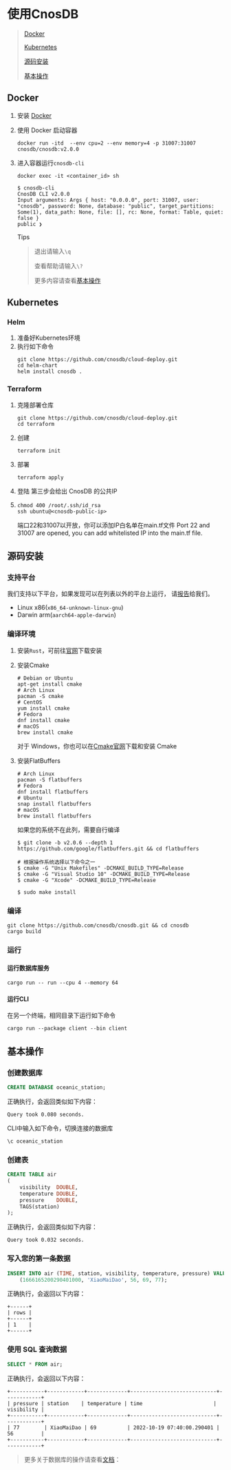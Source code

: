 # 使用CnosDB

>[Docker](#Docker)
>
>[Kubernetes](#Kubernetes)
>
>[源码安装](#源码安装)
>
>[基本操作](#基本操作)

## Docker

1. 安装 [Docker](https://www.docker.com/products/docker-desktop/)

2. 使用 Docker 启动容器
   ```shell
   docker run -itd  --env cpu=2 --env memory=4 -p 31007:31007 cnosdb/cnosdb:v2.0.0
   ```

3. 进入容器运行`cnosdb-cli`
   ```shell
   docker exec -it <container_id> sh
   ```
   ```shell
   $ cnosdb-cli
   CnosDB CLI v2.0.0
   Input arguments: Args { host: "0.0.0.0", port: 31007, user: "cnosdb", password: None, database: "public", target_partitions: Some(1), data_path: None, file: [], rc: None, format: Table, quiet: false }
   public ❯
   ```
   Tips
   >
   >退出请输入`\q`
   >
   >查看帮助请输入`\?`
   >
   > 更多内容请查看[基本操作](#基本操作)

## Kubernetes

### Helm

1. 准备好Kubernetes环境
2. 执行如下命令
   ```shell
   git clone https://github.com/cnosdb/cloud-deploy.git
   cd helm-chart
   helm install cnosdb .
   ```

### Terraform

1. 克隆部署仓库
   ```shell
   git clone https://github.com/cnosdb/cloud-deploy.git
   cd terraform
   ```
2. 创建
   ```shell 
   terraform init
   ```
3. 部署
   ```shell 
   terraform apply
   ```
4. 登陆
   第三步会给出 CnosDB 的公共IP

5. ```shell
   chmod 400 /root/.ssh/id_rsa
   ssh ubuntu@<cnosdb-public-ip>
   ```
   端口22和31007以开放，你可以添加IP白名单在main.tf文件
   Port 22 and 31007 are opened, you can add whitelisted IP into the main.tf file.

## 源码安装

### **支持平台**

我们支持以下平台，如果发现可以在列表以外的平台上运行，
请[报告](https://github.com/cnosdb/cnosdb/issues)给我们。

- Linux x86(`x86_64-unknown-linux-gnu`)
- Darwin arm(`aarch64-apple-darwin`)

### **编译环境**

1. 安装`Rust`，可前往[官网](https://www.rust-lang.org/learn/get-started)下载安装
2. 安装Cmake
   ```shell
   # Debian or Ubuntu
   apt-get install cmake
   # Arch Linux
   pacman -S cmake
   # CentOS
   yum install cmake
   # Fedora
   dnf install cmake
   # macOS
   brew install cmake
   ```
   对于 Windows，你也可以在[Cmake官网](https://cmake.org/download/)下载和安装 Cmake
3. 安装FlatBuffers

   ```shell
   # Arch Linux
   pacman -S flatbuffers
   # Fedora
   dnf install flatbuffers
   # Ubuntu
   snap install flatbuffers
   # macOS
   brew install flatbuffers
   ```

   如果您的系统不在此列，需要自行编译

   ```shell
   $ git clone -b v2.0.6 --depth 1 https://github.com/google/flatbuffers.git && cd flatbuffers

   # 根据操作系统选择以下命令之一
   $ cmake -G "Unix Makefiles" -DCMAKE_BUILD_TYPE=Release
   $ cmake -G "Visual Studio 10" -DCMAKE_BUILD_TYPE=Release
   $ cmake -G "Xcode" -DCMAKE_BUILD_TYPE=Release

   $ sudo make install
   ```

### **编译**

```shell
git clone https://github.com/cnosdb/cnosdb.git && cd cnosdb
cargo build
```

### **运行**

#### **运行数据库服务**

```shell
cargo run -- run --cpu 4 --memory 64
```
#### **运行CLI**
在另一个终端，相同目录下运行如下命令
```shell
cargo run --package client --bin client
```

## 基本操作

### 创建数据库

```sql
CREATE DATABASE oceanic_station;
```

正确执行，会返回类似如下内容：

    Query took 0.080 seconds.

CLI中输入如下命令，切换连接的数据库

```
\c oceanic_station
```

### 创建表

```sql
CREATE TABLE air
(
    visibility  DOUBLE,
    temperature DOUBLE,
    pressure    DOUBLE,
    TAGS(station)
);
```

正确执行，会返回类似如下内容：

    Query took 0.032 seconds.

### 写入您的第一条数据
```sql
INSERT INTO air (TIME, station, visibility, temperature, pressure) VALUES
    (1666165200290401000, 'XiaoMaiDao', 56, 69, 77);
```

正确执行，会返回以下内容：

    +------+
    | rows |
    +------+
    | 1    |
    +------+

### 使用 SQL 查询数据

```sql
SELECT * FROM air;
```

正确执行，会返回以下内容：

    +-----------+------------+-------------+----------------------------+------------+
    | pressure | station    | temperature | time                       | visibility |
    +-----------+------------+-------------+----------------------------+------------+
    | 77        | XiaoMaiDao | 69          | 2022-10-19 07:40:00.290401 | 56         |
    +-----------+------------+-------------+----------------------------+------------+

> 更多关于数据库的操作请查看[文档](https://docs.cnosdb.com)：


